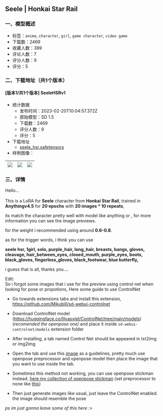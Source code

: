## Seele | Honkai Star Rail
### 一、模型概述

- 标签：`anime`, `character`, `girl`, `game character`, `video game`
- 下载数：2469
- 收藏人数：389
- 评论人数：7
- 评分人数：9
- 评分：5

### 二、下载地址（共1个版本）

#### [版本1/共1个版本] SeeleHSRv1

- 统计数据
  - 发布时间：2023-02-20T10:04:57.372Z
  - 原始模型：SD 1.5
  - 下载数：2469
  - 评分人数：9
  - 评分：5
- 下载地址
  - [seele_hsr.safetensors](https://civitai.com/api/download/models/13014)
- 样例图像：

| <img src="https://image.civitai.com/xG1nkqKTMzGDvpLrqFT7WA/b46264b3-cdc0-4971-8608-69b3ce89a400/width=450/125533.jpeg" /> | <img src="https://image.civitai.com/xG1nkqKTMzGDvpLrqFT7WA/4d51fcef-4efc-4b03-6bae-ccceb560ff00/width=450/125534.jpeg" /> | <img src="https://image.civitai.com/xG1nkqKTMzGDvpLrqFT7WA/842deeb0-eecf-4e8c-0fce-5656c7734700/width=450/125678.jpeg" /> |
| ---- | ---- | ---- |


### 三、详情
<p>Hello...<br /><br />This is a LoRA for <strong>Seele</strong> character from <strong>Honkai Star Rail</strong>, trained in <strong>Anythingv4.5</strong> for <strong>20 epochs</strong> with <strong>20 images * 10 repeats</strong>,</p><p></p><p>its match the character pretty well with model like anything or , for more information you can see the image previews.</p><p></p><p>for the weight i recommended using around <strong>0.6-0.8</strong>.</p><p></p><p>as for the trigger words, i think you can use</p><p><strong>seele hsr, 1girl, solo, purple_hair, long_hair, breasts, bangs, gloves, cleavage, hair_between_eyes, closed_mouth, purple_eyes, boots, black_gloves, fingerless_gloves, black_footwear, blue butterfly,</strong></p><p></p><p>i guess that is all, thanks you....</p><p></p><p>Edit:<br />So i forgot some images that i use for the preview using control net when looking for pose or propotions, Here some guide to use ControlNet</p><ul><li><p>Go towards extensions tabs and install this extension, <a target="_blank" rel="ugc" href="https://github.com/Mikubill/sd-webui-controlnet">https://github.com/Mikubill/sd-webui-controlnet</a></p></li><li><p>Download ControlNet model (<a target="_blank" rel="ugc" href="https://huggingface.co/lllyasviel/ControlNet/tree/main/models">https://huggingface.co/lllyasviel/ControlNet/tree/main/models</a>) (<em>recomended the openpose one) </em>and place it inside<em> </em><code>sd-webui-controlnet/models</code> extension folder</p></li><li><p>After installing, a tab named Control Net should be appeared in txt2img or img2img</p></li><li><p>Open the tab and use this <a target="_blank" rel="ugc" href="https://imgur.com/a/bFdv6hk">image</a> as a guidelines, pretty much use openpose preprocessor and openpose model then place the image that you want to use inside the tab.</p></li><li><p>Sometimes this method not working, you can use openpose stickman instead, <a target="_blank" rel="ugc" href="https://drive.google.com/drive/folders/1Rsx5GYFXwB8Xomky_y9L2iC6NqrMjc5z?usp=share_link">here my collection of openpose stickman</a> (set preprocessor to none like <a target="_blank" rel="ugc" href="https://imgur.com/a/SrujV0c">this</a>)</p></li><li><p>Then just generate images like usual, just leave the ControlNet enabled. the image should resemble the pose</p></li></ul><p></p><p><em>ps im just gonna leave some of this here :&gt;</em></p>